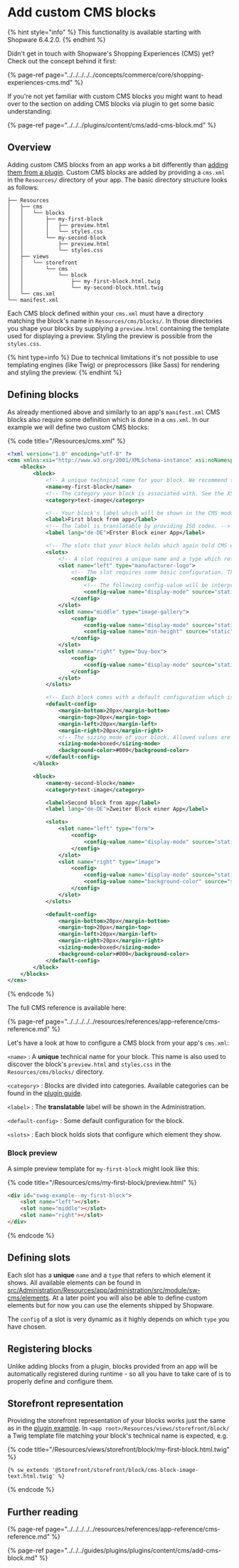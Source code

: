 # Add custom CMS blocks

{% hint style="info" %}
This functionality is available starting with Shopware 6.4.2.0.
{% endhint %}

Didn't get in touch with Shopware's Shopping Experiences \(CMS\) yet? Check out the concept behind it first:

{% page-ref page="../../../../../concepts/commerce/core/shopping-experiences-cms.md" %}

If you're not yet familiar with custom CMS blocks you might want to head over to the section on adding CMS blocks via plugin to get some basic understanding:

{% page-ref page="../../../plugins/content/cms/add-cms-block.md" %}

## Overview

Adding custom CMS blocks from an app works a bit differently than [adding them from a plugin](../../../plugins/content/cms/add-cms-block.md).
Custom CMS blocks are added by providing a `cms.xml` in the `Resources/` directory of your app.
The basic directory structure looks as follows:

```text
├── Resources
│   ├── cms
│   │   └── blocks
│   │       ├── my-first-block
│   │       │   ├── preview.html
│   │       │   └── styles.css
│   │       └── my-second-block
│   │           ├── preview.html
│   │           └── styles.css
│   ├── views
│   │   └── storefront
│   │       └── cms
│   │           └── block
│   │               ├── my-first-block.html.twig
│   │               └── my-second-block.html.twig
│   └── cms.xml
└── manifest.xml
```

Each CMS block defined within your `cms.xml` must have a directory matching the block's name in `Resources/cms/blocks/`.
In those directories you shape your blocks by supplying a `preview.html` containing the template used for displaying a preview.
Styling the preview is possible from the `styles.css`.

{% hint type=info %}
Due to technical limitations it's not possible to use templating engines \(like Twig\) or preprocessors \(like Sass\) for rendering and styling the preview.
{% endhint %}

## Defining blocks

As already mentioned above and similarly to an app's `manifest.xml` CMS blocks also require some definition which is done in a `cms.xml`.
In our example we will define two custom CMS blocks:

{% code title="<app root>/Resources/cms.xml" %}
```xml
<?xml version="1.0" encoding="utf-8" ?>
<cms xmlns:xsi="http://www.w3.org/2001/XMLSchema-instance" xsi:noNamespaceSchemaLocation="https://raw.githubusercontent.com/shopware/platform/trunk/src/Core/Framework/App/Cms/Schema/cms-1.0.xsd">
    <blocks>
        <block>
            <!-- A unique technical name for your block. We recommend to use a shorthand prefix for your company, e.g. "Swag" for shopware AG. -->
            <name>my-first-block</name>
            <!-- The category your block is associated with. See the XSD for available categories. -->
            <category>text-image</category>

            <!-- Your block's label which will be shown in the CMS module in the Administration. -->
            <label>First block from app</label>
            <!-- The label is translatable by providing ISO codes. -->
            <label lang="de-DE">Erster Block einer App</label>

            <!-- The slots that your block holds which again hold CMS elements. -->
            <slots>
                <!-- A slot requires a unique name and a type which refers to the CMS element it shows. Right now you can only use the CMS elements provided by Shopware but at a later point you will be able to add custom elements too. -->
                <slot name="left" type="manufacturer-logo">
                    <!-- The slot requires some basic configuration. The following config-value elements highly depend on which element the slot holds. -->
                    <config>
                        <!-- The following config-value will be interpreted as "displayMode: { source: "static", value: "cover"}" in the JavaScript. -->
                        <config-value name="display-mode" source="static" value="cover"/>
                    </config>
                </slot>
                <slot name="middle" type="image-gallery">
                    <config>
                        <config-value name="display-mode" source="static" value="auto"/>
                        <config-value name="min-height" source="static" value="300px"/>
                    </config>
                </slot>
                <slot name="right" type="buy-box">
                    <config>
                        <config-value name="display-mode" source="static" value="contain"/>
                    </config>
                </slot>
            </slots>

            <!-- Each block comes with a default configuration which is pre-filled and customizable when adding a block to a section in the CMS module in the Administration. -->
            <default-config>
                <margin-bottom>20px</margin-bottom>
                <margin-top>20px</margin-top>
                <margin-left>20px</margin-left>
                <margin-right>20px</margin-right>
                <!-- The sizing mode of your block. Allowed values are "boxed" or "full_width". -->
                <sizing-mode>boxed</sizing-mode>
                <background-color>#000</background-color>
            </default-config>
        </block>

        <block>
            <name>my-second-block</name>
            <category>text-image</category>

            <label>Second block from app</label>
            <label lang="de-DE">Zweiter Block einer App</label>

            <slots>
                <slot name="left" type="form">
                    <config>
                        <config-value name="display-mode" source="static" value="cover"/>
                    </config>
                </slot>
                <slot name="right" type="image">
                    <config>
                        <config-value name="display-mode" source="static" value="auto"/>
                        <config-value name="background-color" source="static" value="red"/>
                    </config>
                </slot>
            </slots>

            <default-config>
                <margin-bottom>20px</margin-bottom>
                <margin-top>20px</margin-top>
                <margin-left>20px</margin-left>
                <margin-right>20px</margin-right>
                <sizing-mode>boxed</sizing-mode>
                <background-color>#000</background-color>
            </default-config>
        </block>
    </blocks>
</cms>
```
{% endcode %}

The full CMS reference is available here:

{% page-ref page="../../../../../resources/references/app-reference/cms-reference.md" %}

Let's have a look at how to configure a CMS block from your app's `cms.xml`:

`<name>` : A **unique** technical name for your block. This name is also used to discover the block's `preview.html` and `styles.css` in the `Resources/cms/blocks/` directory.

`<category>` : Blocks are divided into categories. Available categories can be found in the [plugin guide](../../../plugins/content/cms/add-cms-block.md#custom-block-in-the-administration).

`<label>` : The **translatable** label will be shown in the Administration.

`<default-config>` : Some default configuration for the block.

`<slots>` : Each block holds slots that configure which element they show.

### Block preview

A simple preview template for `my-first-block` might look like this:

{% code title="<app root>/Resources/cms/my-first-block/preview.html" %}
```html
<div id="swag-example--my-first-block">
    <slot name="left"></slot>
    <slot name="middle"></slot>
    <slot name="right"></slot>
</div>
```
{% endcode %}

## Defining slots

Each slot has a **unique** `name` and a `type` that refers to which element it shows.
All available elements can be found in [src/Administration/Resources/app/administration/src/module/sw-cms/elements](https://github.com/shopware/platform/tree/trunk/src/Administration/Resources/app/administration/src/module/sw-cms/elements).
At a later point you will also be able to define custom elements but for now you can use the elements shipped by Shopware.

The `config` of a slot is very dynamic as it highly depends on which `type` you have chosen.

## Registering blocks

Unlike adding blocks from a plugin, blocks provided from an app will be automatically registered during runtime - so all you have to take care of is to properly define and configure them.

## Storefront representation

Providing the storefront representation of your blocks works just the same as in the [plugin example](../../../plugins/content/cms/add-cms-block.md#storefront-representation).
In `<app root>/Resources/views/storefront/block/` a Twig template file matching your block's technical name is expected, e.g.

{% code title="<app root>/Resources/views/storefront/block/my-first-block.html.twig" %}
```text
{% sw_extends '@Storefront/storefront/block/cms-block-image-text.html.twig' %}
```
{% endcode %}

## Further reading

{% page-ref page="../../../../../resources/references/app-reference/cms-reference.md" %}

{% page-ref page="../../../guides/plugins/plugins/content/cms/add-cms-block.md" %}